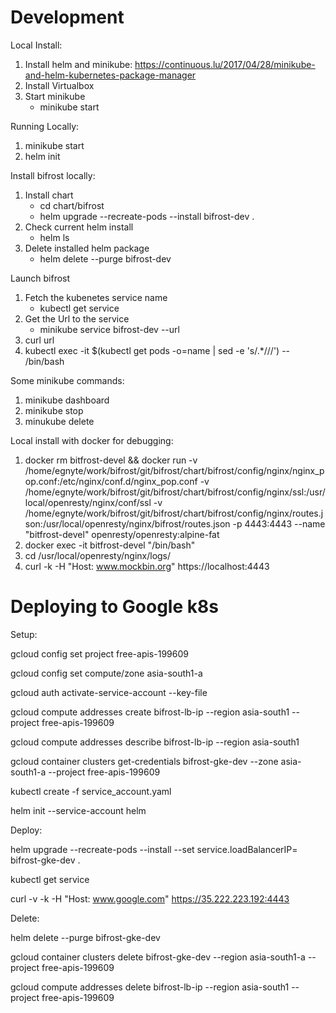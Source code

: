 # Development

Local Install:
1. Install helm and minikube: https://continuous.lu/2017/04/28/minikube-and-helm-kubernetes-package-manager
2. Install Virtualbox
2. Start minikube
    - minikube start

Running Locally:
1. minikube start
1. helm init

Install bifrost locally:
1. Install chart
   - cd chart/bifrost
   - helm upgrade --recreate-pods --install bifrost-dev .
3. Check current helm install
   - helm ls
4. Delete installed helm package
   - helm delete --purge bifrost-dev

Launch bifrost
1. Fetch the kubenetes service name
   - kubectl get service
2. Get the Url to the service
   - minikube service bifrost-dev --url
3. curl url
4. kubectl exec -it $(kubectl get pods -o=name | sed -e 's/.*\///') -- /bin/bash

Some minikube commands:
1. minikube dashboard
2. minikube stop
3. minukube delete

Local install with docker for debugging:
1. docker rm bitfrost-devel && docker run -v /home/egnyte/work/bifrost/git/bifrost/chart/bifrost/config/nginx/nginx_pop.conf:/etc/nginx/conf.d/nginx_pop.conf -v /home/egnyte/work/bifrost/git/bifrost/chart/bifrost/config/nginx/ssl:/usr/local/openresty/nginx/conf/ssl -v /home/egnyte/work/bifrost/git/bifrost/chart/bifrost/config/nginx/routes.json:/usr/local/openresty/nginx/bifrost/routes.json -p 4443:4443 --name "bitfrost-devel" openresty/openresty:alpine-fat
2. docker exec -it bitfrost-devel "/bin/bash"
3. cd /usr/local/openresty/nginx/logs/
4. curl -k -H "Host: www.mockbin.org" https://localhost:4443

# Deploying to Google k8s
Setup:

gcloud config set project free-apis-199609

gcloud config set compute/zone asia-south1-a

gcloud auth activate-service-account --key-file

gcloud compute addresses create bifrost-lb-ip --region asia-south1 --project free-apis-199609

gcloud compute addresses describe bifrost-lb-ip --region asia-south1

gcloud container clusters get-credentials bifrost-gke-dev --zone asia-south1-a --project free-apis-199609


kubectl create -f service_account.yaml

helm init --service-account helm


Deploy:

helm upgrade --recreate-pods --install --set service.loadBalancerIP=<IP OF bifrost-lb-ip>  bifrost-gke-dev .

kubectl get service

curl -v -k -H "Host: www.google.com" https://35.222.223.192:4443

Delete:

helm delete --purge bifrost-gke-dev

gcloud container clusters delete bifrost-gke-dev --region asia-south1-a --project free-apis-199609

gcloud compute addresses delete bifrost-lb-ip --region asia-south1 --project free-apis-199609
